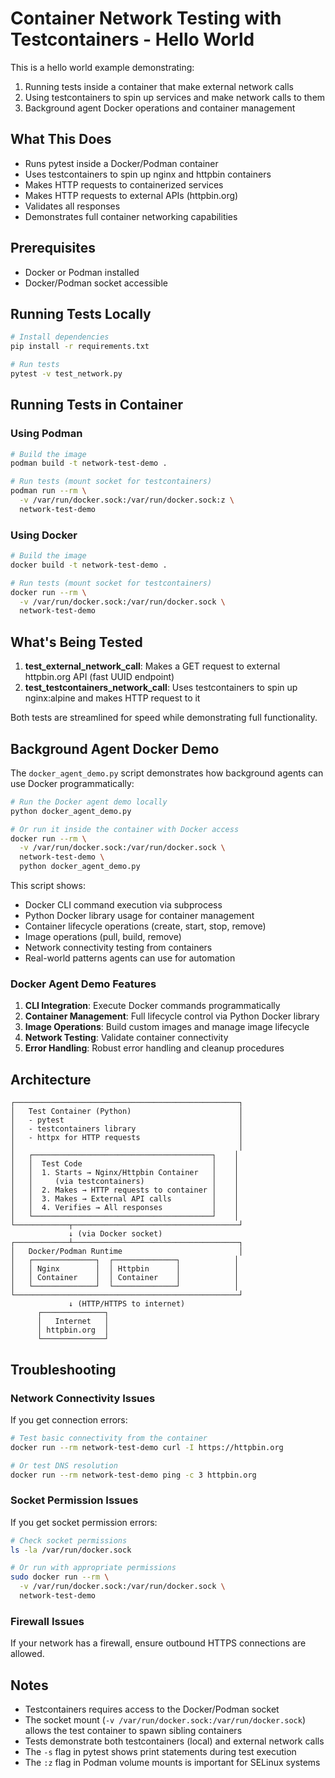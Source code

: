 # Container Network Testing with Testcontainers - Hello World

This is a hello world example demonstrating:
1. Running tests inside a container that make external network calls
2. Using testcontainers to spin up services and make network calls to them
3. Background agent Docker operations and container management

## What This Does

- Runs pytest inside a Docker/Podman container
- Uses testcontainers to spin up nginx and httpbin containers
- Makes HTTP requests to containerized services
- Makes HTTP requests to external APIs (httpbin.org)
- Validates all responses
- Demonstrates full container networking capabilities

## Prerequisites

- Docker or Podman installed
- Docker/Podman socket accessible

## Running Tests Locally

```bash
# Install dependencies
pip install -r requirements.txt

# Run tests
pytest -v test_network.py
```

## Running Tests in Container

### Using Podman

```bash
# Build the image
podman build -t network-test-demo .

# Run tests (mount socket for testcontainers)
podman run --rm \
  -v /var/run/docker.sock:/var/run/docker.sock:z \
  network-test-demo
```

### Using Docker

```bash
# Build the image
docker build -t network-test-demo .

# Run tests (mount socket for testcontainers)
docker run --rm \
  -v /var/run/docker.sock:/var/run/docker.sock \
  network-test-demo
```

## What's Being Tested

1. **test_external_network_call**: Makes a GET request to external httpbin.org API (fast UUID endpoint)
2. **test_testcontainers_network_call**: Uses testcontainers to spin up nginx:alpine and makes HTTP request to it

Both tests are streamlined for speed while demonstrating full functionality.

## Background Agent Docker Demo

The `docker_agent_demo.py` script demonstrates how background agents can use Docker programmatically:

```bash
# Run the Docker agent demo locally
python docker_agent_demo.py

# Or run it inside the container with Docker access
docker run --rm \
  -v /var/run/docker.sock:/var/run/docker.sock \
  network-test-demo \
  python docker_agent_demo.py
```

This script shows:
- Docker CLI command execution via subprocess
- Python Docker library usage for container management
- Container lifecycle operations (create, start, stop, remove)
- Image operations (pull, build, remove)
- Network connectivity testing from containers
- Real-world patterns agents can use for automation

### Docker Agent Demo Features

1. **CLI Integration**: Execute Docker commands programmatically
2. **Container Management**: Full lifecycle control via Python Docker library
3. **Image Operations**: Build custom images and manage image lifecycle
4. **Network Testing**: Validate container connectivity
5. **Error Handling**: Robust error handling and cleanup procedures

## Architecture

```
┌──────────────────────────────────────────────────┐
│   Test Container (Python)                        │
│   - pytest                                       │
│   - testcontainers library                       │
│   - httpx for HTTP requests                      │
│                                                  │
│   ┌────────────────────────────────────────┐    │
│   │  Test Code                             │    │
│   │  1. Starts → Nginx/Httpbin Container   │    │
│   │     (via testcontainers)               │    │
│   │  2. Makes → HTTP requests to container │    │
│   │  3. Makes → External API calls         │    │
│   │  4. Verifies → All responses           │    │
│   └────────────────────────────────────────┘    │
└────────────┬─────────────────────────────────────┘
             ↓ (via Docker socket)
┌────────────┴─────────────────────────────────────┐
│   Docker/Podman Runtime                          │
│   ┌──────────────┐  ┌──────────────┐            │
│   │ Nginx        │  │ Httpbin      │            │
│   │ Container    │  │ Container    │            │
│   └──────────────┘  └──────────────┘            │
└──────────────────────────────────────────────────┘
             ↓ (HTTP/HTTPS to internet)
      ┌──────────────┐
      │   Internet   │
      │ httpbin.org  │
      └──────────────┘
```

## Troubleshooting

### Network Connectivity Issues

If you get connection errors:

```bash
# Test basic connectivity from the container
docker run --rm network-test-demo curl -I https://httpbin.org

# Or test DNS resolution
docker run --rm network-test-demo ping -c 3 httpbin.org
```

### Socket Permission Issues

If you get socket permission errors:

```bash
# Check socket permissions
ls -la /var/run/docker.sock

# Or run with appropriate permissions
sudo docker run --rm \
  -v /var/run/docker.sock:/var/run/docker.sock \
  network-test-demo
```

### Firewall Issues

If your network has a firewall, ensure outbound HTTPS connections are allowed.

## Notes

- Testcontainers requires access to the Docker/Podman socket
- The socket mount (`-v /var/run/docker.sock:/var/run/docker.sock`) allows the test container to spawn sibling containers
- Tests demonstrate both testcontainers (local) and external network calls
- The `-s` flag in pytest shows print statements during test execution
- The `:z` flag in Podman volume mounts is important for SELinux systems

